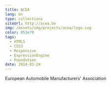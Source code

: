 ```yaml
---
title: ACEA
lang: en
type: collections
siteUrl: http://acea.be
img: /assets/img/projects/acea/logo.svg
color: 053e79
tags:
  - HTML5
  - CSS3
  - Responsive
  - ExpressionEngine
  - Foundation
date: 2014-01-24
---
```


European Automobile Manufacturers' Association
